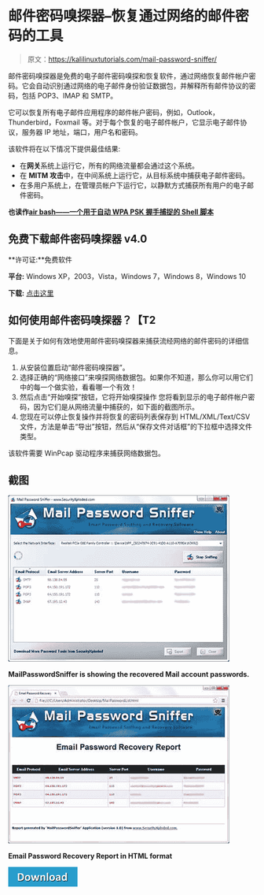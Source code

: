 # 邮件密码嗅探器–恢复通过网络的邮件密码的工具

> 原文：<https://kalilinuxtutorials.com/mail-password-sniffer/>

邮件密码嗅探器是免费的电子邮件密码嗅探和恢复软件，通过网络恢复邮件帐户密码。它会自动识别通过网络的电子邮件身份验证数据包，并解释所有邮件协议的密码，包括 POP3、IMAP 和 SMTP。

它可以恢复所有电子邮件应用程序的邮件帐户密码，例如，Outlook，Thunderbird，Foxmail 等。对于每个恢复的电子邮件帐户，它显示电子邮件协议，服务器 IP 地址，端口，用户名和密码。

该软件将在以下情况下提供最佳结果:

*   在**网关**系统上运行它，所有的网络流量都会通过这个系统。
*   在 **MITM 攻击**中，在中间系统上运行它，从目标系统中捕获电子邮件密码。
*   在多用户系统上，在管理员帐户下运行它，以静默方式捕获所有用户的电子邮件密码。

**也读作[air bash——一个用于自动 WPA PSK 握手捕捉的 Shell 脚本](https://kalilinuxtutorials.com/airbash-shell-script/)**

## **免费下载邮件密码嗅探器 v4.0**

**许可证:**免费软件

**平台:** Windows XP，2003，Vista，Windows 7，Windows 8，Windows 10

**下载:** [点击这里](https://securityxploded.com/download.php#mailpasswordsniffer)

## **如何使用邮件密码嗅探器？【T2** 

下面是关于如何有效地使用邮件密码嗅探器来捕获流经网络的邮件密码的详细信息。

1.  从安装位置启动“邮件密码嗅探器”。
2.  选择正确的“网络接口”来嗅探网络数据包。如果你不知道，那么你可以用它们中的每一个做实验，看看哪一个有效！
3.  然后点击“开始嗅探”按钮，它将开始嗅探操作
    您将看到显示的电子邮件帐户密码，因为它们是从网络流量中捕获的，如下面的截图所示。
4.  您现在可以停止恢复操作并将恢复的密码列表保存到 HTML/XML/Text/CSV 文件，方法是单击“导出”按钮，然后从“保存文件对话框”的下拉框中选择文件类型。

该软件需要 WinPcap 驱动程序来捕获网络数据包。

## **截图**

![](img/ac3136865d2773755d553c3618015432.png)

**MailPasswordSniffer is showing the recovered Mail account passwords.**

![Email Password Recovery Report in HTML format](img/0abc1594dc168e0b08ebe85843f8864f.png)

**Email Password Recovery Report in HTML format**

[![](img/d861a9096555aeb1980fc054015933d7.png)](https://securityxploded.com/mail-password-sniffer.php)
